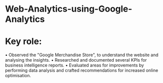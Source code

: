 # Web-Analytics-using-Google-Analytics
# Key role:
•	Observed the "Google Merchandise Store", to understand the website and analysing the insights.
•	Researched and documented several KPIs for business intelligence reports.
•	Evaluated areas for improvements by performing data analysis and crafted recommendations for increased online optimisation.

